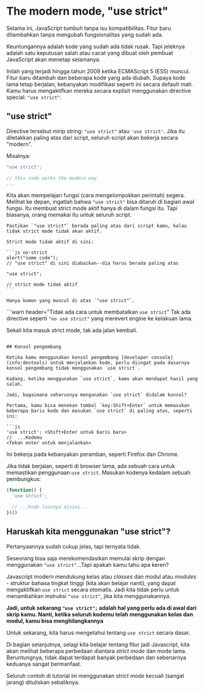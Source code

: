 # The modern mode, "use strict"

Selama ini, JavaScript tumbuh tanpa isu kompatibilitas. Fitur baru ditambahkan tanpa mengubah fungsionalitas yang sudah ada.

Keuntungannya adalah kode yang sudah ada tidak rusak. Tapi jeleknya adalah satu keputusan salah atau cacat yang dibuat oleh pembuat JavaScript akan menetap selamanya.

Inilah yang terjadi hingga tahun 2009 ketika ECMAScript 5 (ES5) muncul. Fitur baru ditambah dan beberapa kode yang ada diubah. Supaya kode lama tetap berjalan, kebanyakan modifikasi seperti ini secara default mati. Kamu harus mengaktifkan mereka secara explisit menggunakan directive special: `"use strict"`.

## "use strict"

Directive tersebut mirip string: `"use strict"` atau `'use strict'`. Jika itu diletakkan paling atas dari script, seluruh script akan bekerja secara "modern".

Misalnya:

```js
"use strict";

// this code works the modern way
...
```

Kita akan mempelajari fungsi (cara mengelompokkan perintah) segera. Melihat ke depan, ingatlah bahwa `"use strict"` bisa ditaruh di bagian awal fungsi. Itu membuat strict mode aktif hanya di dalam fungsi itu. Tapi biasanya, orang memakai itu untuk seluruh script.


````warn header="Yakinkan bahwa \"use strict\" berada paling atas"
Pastikan `"use strict"` berada paling atas dari script kamu, kalau tidak strict mode tidak akan aktif.

Strict mode tidak aktif di sini:

```js no-strict
alert("some code");
// "use strict" di sini diabaikan--dia harus berada paling atas

"use strict";

// strict mode tidak aktif
```

Hanya komen yang muncul di atas `"use strict"`.
````

```warn header="Tidak ada cara untuk membatalkan `use strict`"
Tak ada directive seperti `"no use strict"` yang merevert engine ke kelakuan lama.

Sekali kita masuk strict mode, tak ada jalan kembali.
```

## Konsol pengembang

Ketika kamu menggunakan konsol pengembang [developer console](info:devtools) untuk menjalankan kode, perlu diingat pada dasarnya konsol pengembang tidak menggunakan `use strict`.

Kadang, ketika menggunakan `use strict`, kamu akan mendapat hasil yang salah.

Jadi, bagaimana seharusnya mengunakan `use strict` didalam konsol?

Pertama, kamu bisa menekan tombol `key:Shift+Enter` untuk memasukan beberapa baris kode dan masukan `use strict` di paling atas, seperti ini:

```js
'use strict'; <Shift+Enter untuk baris baru>
//  ...Kodemu
<Tekan enter untuk menjalankan>
```

Ini bekerja pada kebanyakan peramban, seperti Firefox dan Chrome.

Jika tidak berjalan, seperti di browser lama, ada sebuah cara untuk memastikan penggunaan `use strict`. Masukan kodenya kedalam sebuah pembungkus:

```js
(function() {
  'use strict';

  // ...Kode lainnya disini...
})()
```

## Haruskah kita menggunakan "use strict"?

Pertanyaannya sudah cukup jelas, tapi ternyata tidak.

Seseorang bisa saja merekomendasikan memulai skrip dengan menggunakan `"use strict"`...Tapi apakah kamu tahu apa keren?

Javascript modern mendukung kelas atau *classes* dan modul atau *modules* - struktur bahasa tingkat tinggi (kita akan belajar nanti), yang dapat mengaktifkan `use strict` secara otomatis. Jadi kita tidak perlu untuk menambahkan instruksi `"use strict"`, jika kita menggunakannya.

**Jadi, untuk sekarang `"use strict";` adalah hal yang perlu ada di awal dari skrip kamu. Nanti, ketika seluruh kodemu telah menggunakan kelas dan modul, kamu bisa menghilangkannya**

Untuk sekarang, kita harus mengetahui tentang `use strict` secara dasar.

Di bagian selanjutnya, selagi kita belajar tentang fitur jadi Javascript, kita akan melihat beberapa perbedaan diantara *strict mode* dan mode lama. Beruntungnya, tidak dapat terdapat banyak perbedaan dan sebenarnya keduanya sangat bermanfaat.

Seluruh contoh di tutorial ini menggunakan *strict mode* kecuali (sangat jarang) dituliskan sebaliknya.